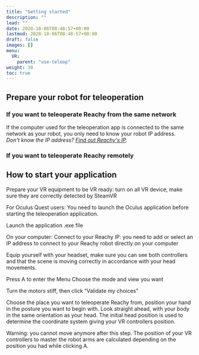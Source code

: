 ```yaml
---
title: "Getting started"
description: ""
lead: ""
date: 2020-10-06T08:48:57+00:00
lastmod: 2020-10-06T08:48:57+00:00
draft: false
images: []
menu:
  VR:
    parent: "use-teleop"
weight: 30
toc: true
---
```

## Prepare your robot for teleoperation

### If you want to teleoperate Reachy from the same network
If the computer used for the teleoperation app is connected to the same network as your robot, you only need to know your robot IP address.  
*Don't know the IP address? [Find out Reachy's IP]().*  

### If you want to teleoperate Reachy remotely


## How to start your application
Prepare your VR equipment to be VR ready: turn on all VR device, make sure they are correctly detected by SteamVR

For Oculus Quest users:
You need to launch the Oculus application before starting the teleoperation application. 

Launch the application .exe file

On your computer:
Connect to your Reachy IP: you need to add or select an IP address to connect to your Reachy robot directly on your computer

Equip yourself with your headset, make sure you can see both controllers and that the scene is moving correctly in accordance with your head movements.

Press A to enter the Menu
Choose the mode and view you want

Turn the motors stiff, then click “Validate my choices”

Choose the place you want to teleoperate Reachy from, position your hand in the posture you want to begin with.
Look straight ahead, with your body in the same orientation as your head. The initial head position is used to determine the coordinate system giving your VR controllers position.


Warning: you cannot move anymore after this step. The position of your VR controllers to master the robot arms are calculated depending on the position you had while clicking A.
